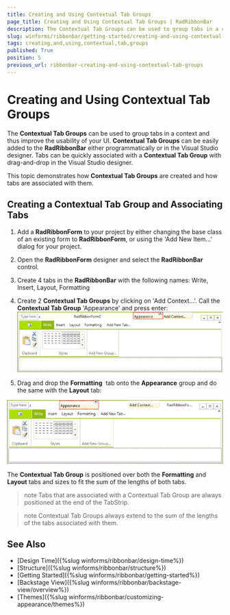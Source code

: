 ```yaml
---
title: Creating and Using Contextual Tab Groups
page_title: Creating and Using Contextual Tab Groups | RadRibbonBar
description: The Contextual Tab Groups can be used to group tabs in a context and thus improve the usability of your UI.
slug: winforms/ribbonbar/getting-started/creating-and-using-contextual-tab-groups
tags: creating,and,using,contextual,tab,groups
published: True
position: 5
previous_url: ribbonbar-creating-and-using-contextual-tab-groups
---
```


# Creating and Using Contextual Tab Groups

The __Contextual Tab Groups__ can be used to group tabs in a context and thus improve the usability of your UI. __Contextual Tab Groups__ can be easily added to the __RadRibbonBar__ either programmatically or in the Visual Studio designer. Tabs can be quickly associated with a __Contextual Tab Group__ with drag-and-drop in the Visual Studio designer.

This topic demonstrates how __Contextual Tab Groups__ are created and how tabs are associated with them.

## Creating a Contextual Tab Group and Associating Tabs

1. Add a __RadRibbonForm__ to your project by either changing the base class of an existing form to __RadRibbonForm__, or using the 'Add New Item...' dialog for your project.

2. Open the __RadRibbonForm__ designer and select the __RadRibbonBar__ control.

3. Create 4 tabs in the __RadRibbonBar__ with the following names: Write, Insert, Layout, Formatting

4. Create 2 __Contextual Tab Groups__ by clicking on 'Add Context...'. Call the __Contextual Tab Group__ 'Appearance' and press enter:![ribbonbar-creating-and-using-contextual-tab-groups 001](images/ribbonbar-creating-and-using-contextual-tab-groups001.png)

5. Drag and drop the __Formatting__  tab onto the __Appearance__ group and do the same with the __Layout__ tab:

![ribbonbar-creating-and-using-contextual-tab-groups 002](images/ribbonbar-creating-and-using-contextual-tab-groups002.png)

The __Contextual Tab Group__ is positioned over both the __Formatting__ and __Layout__ tabs and sizes to fit the sum of the lengths of both tabs.

>note Tabs that are associated with a Contextual Tab Group are always positioned at the end of the TabStrip.
>

>note Contextual Tab Groups always extend to the sum of the lengths of the tabs associated with them.
>

## See Also

* [Design Time]({%slug winforms/ribbonbar/design-time%})
* [Structure]({%slug winforms/ribbonbar/structure%})
* [Getting Started]({%slug winforms/ribbonbar/getting-started%})
* [Backstage View]({%slug winforms/ribbonbar/backstage-view/overview%})
* [Themes]({%slug winforms/ribbonbar/customizing-appearance/themes%})